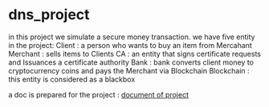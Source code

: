 # dns_project
in  this project we simulate a secure money transaction.
we have five entity in the project:
Client : a person who wants to buy an item from Mercahant
Merchant : sells items to Clients
CA : an entity that signs certificate requests and Issuances a certificate authority
Bank : bank converts client money to cryptocurrency coins and pays the Merchant via Blockchain
Blockchain : this entity is considered as a blackbox 

a doc is prepared for the project : [document of project](https://docs.google.com/document/d/1PqKp1oE-Tc_-vsXRNAMeXZOr8z_xb5usI8d3msmIilA/edit?usp=sharing)
